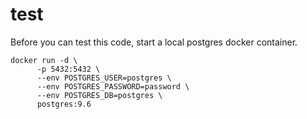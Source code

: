 # test
Before you can test this code, start a local postgres docker container.

```
docker run -d \
      -p 5432:5432 \
      --env POSTGRES_USER=postgres \
      --env POSTGRES_PASSWORD=password \
      --env POSTGRES_DB=postgres \
      postgres:9.6
```
